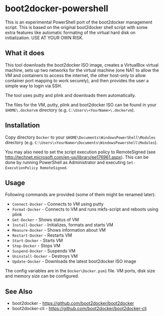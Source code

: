# boot2docker-powershell

This is an experimental PowerShell port of the boot2docker management script. This is based on the original boot2docker shell script with some extra features like automatic formating of the virtual hard disk on initialization. USE AT YOUR OWN RISK.

## What it does

This tool downloads the boot2docker ISO image, creates a VirtualBox virtual machine, sets up two networks for the virtual machine (one NAT to allow the VM and containers to access the internet, the other host-only to allow container port mapping to work securely), and then provides the user a simple way to login via SSH.

The tool uses putty and plink and downloads them automatically.

The files for the VM, putty, plink and boot2docker ISO can be found in your `$HOME\.dockervm` directory (e.g. `C:\Users\<YourName>\.dockervm`).

## Installation

Copy directory `Docker` to your `$HOME\Documents\WindowsPowerShell\Modules` directory (e.g. `C:\Users\<YourName>\Documents\WindowsPowershell\Modules`).

You may also need to set the script execution policy to RemoteSigned (see http://technet.microsoft.com/en-us/library/ee176961.aspx). This can be done by running PowerShell as Administrator and executing `Set-ExecutionPolicy RemoteSigned`.

## Usage

Following commands are provided (some of them might be renamed later):

  * `Connect-Docker` - Connects to VM using putty
  * `Format-Docker` - Connects to VM and runs mkfs-script and reboots using plink
  * `Get-Docker` - Shows status of VM
  * `Install-Docker` - Initializes, formats and starts VM
  * `Measure-Docker` - Shows information about VM
  * `Restart-Docker` - Restarts VM
  * `Start-Docker` - Starts VM
  * `Stop-Docker` - Stops VM
  * `Suspend-Docker` - Suspends VM
  * `Uninstall-Docker` - Destroys VM
  * `Update-Docker` - Downloads the latest boot2docker ISO image
  
The config variables are in the `Docker\Docker.psm1` file. VM ports, disk size and memory size can be configured.

## See Also

  * boot2docker - https://github.com/boot2docker/boot2docker
  * boot2docker-cli - https://github.com/boot2docker/boot2docker-cli

